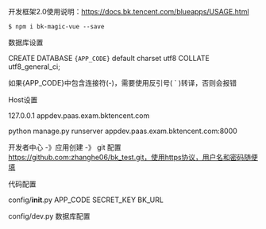 开发框架2.0使用说明：https://docs.bk.tencent.com/blueapps/USAGE.html


```
$ npm i bk-magic-vue --save
```

数据库设置

CREATE DATABASE `{APP_CODE}` default charset utf8 COLLATE utf8_general_ci;

如果{APP_CODE}中包含连接符(-)，需要使用反引号( ` )转译，否则会报错


Host设置

127.0.0.1 appdev.paas.exam.bktencent.com

python manage.py runserver appdev.paas.exam.bktencent.com:8000


开发者中心 -》应用创建 -》
git 配置 https://github.com:zhanghe06/bk_test.git，使用https协议，用户名和密码随便填


代码配置

config/__init__.py
APP_CODE
SECRET_KEY
BK_URL

config/dev.py
数据库配置

